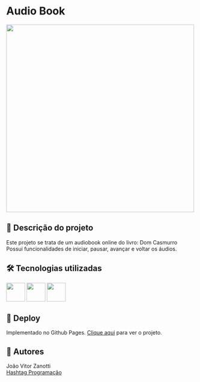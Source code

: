 # Audio Book
<div style="display: inline_block">
  <img src="https://i.ibb.co/5nPMdFy/audio-book.png" width="500px">
</div>

## 📄 Descrição do projeto
Este projeto se trata de um audiobook online do livro: Dom Casmurro<br>
Possui funcionalidades de iniciar, pausar, avançar e voltar os áudios.

## 🛠 Tecnologias utilizadas
<div>
  <img width="50" src="https://cdn.jsdelivr.net/gh/devicons/devicon@latest/icons/html5/html5-original.svg">
  <img width="50" src="https://cdn.jsdelivr.net/gh/devicons/devicon@latest/icons/css3/css3-original.svg">
  <img width="50" src="https://cdn.jsdelivr.net/gh/devicons/devicon@latest/icons/javascript/javascript-original.svg">
</div>

## 🚀 Deploy
Implementado no Github Pages. <a href="https://joaozanotti.github.io/Intensivo-JS/audio-book/">Clique aqui</a> para ver o projeto.

## 🚧 Autores
João Vitor Zanotti<br>
<a href="https://www.youtube.com/c/HashtagPrograma%C3%A7%C3%A3o">Hashtag Programação</a>
